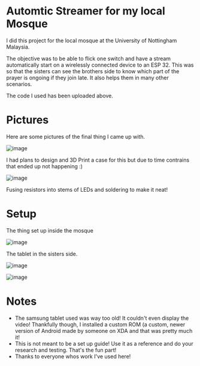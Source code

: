 # Automtic Streamer for my local Mosque

I did this project for the local mosque at the University of Nottingham Malaysia.

The objective was to be able to flick one switch and have a stream automatically start on a wirelessly connected device to an ESP 32. This was so that the sisters can see the brothers side to know which part of the prayer is ongoing if they join late. It also helps them in many other scenarios.

The code I used has been uploaded above. 

# Pictures 
Here are some pictures of the final thing I came up with. 

![image](https://user-images.githubusercontent.com/82392157/170873951-5af03e01-f276-431c-91a3-af73b7c027bf.png)

I had plans to design and 3D Print a case for this but due to time contrains that ended up not happening :)

![image](https://user-images.githubusercontent.com/82392157/170874138-cb99e35e-577f-4b3e-b99e-2984255f40c0.png)

Fusing resistors into stems of LEDs and soldering to make it neat!

# Setup
The thing set up inside the mosque

![image](https://user-images.githubusercontent.com/82392157/170874654-e522e17c-0d88-4ce5-b39d-7a11094e32cc.png)

The tablet in the sisters side.

![image](https://user-images.githubusercontent.com/82392157/170874230-c37daa16-8fa6-4d44-b33a-d2ec4c5bd7d1.png)

![image](https://user-images.githubusercontent.com/82392157/170874235-e0a92d4d-a7ff-46c2-8f28-19142978b0ed.png)



# Notes
  * The samsung tablet used was way too old! It couldn't even display the video! Thankfully though, I installed a custom ROM (a custom, newer version of Android made by someone on XDA and that was pretty much it!
  * This is not meant to be a set up guide! Use it as a reference and do your research and testing. That's the fun part!
  * Thanks to everyone whos work I've used here!



